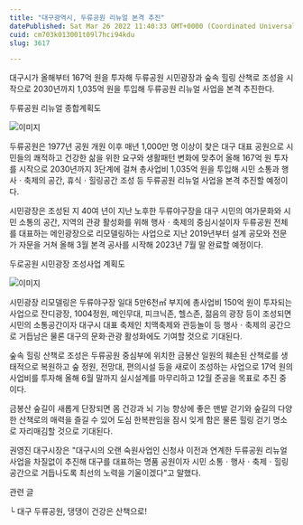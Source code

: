 ```yaml
---
title: "대구광역시, 두류공원 리뉴얼 본격 추진"
datePublished: Sat Mar 26 2022 11:40:33 GMT+0000 (Coordinated Universal Time)
cuid: cm703k013001t09l7hci94kdu
slug: 3617

---
```



대구시가 올해부터 167억 원을 투자해 두류공원 시민광장과 숲속 힐링 산책로 조성을 시작으로 2030년까지 1,035억 원을 투입해 두류공원 리뉴얼 사업을 본격 추진한다.

두류공원 리뉴얼 종합계획도

![이미지](https://cdn.hashnode.com/res/hashnode/image/upload/v1739255053936/2919e8fc-bdc1-4ea5-a023-8966255ba274.png)

두류공원은 1977년 공원 개원 이후 매년 1,000만 명 이상이 찾은 대구 대표 공원으로 시민들의 쾌적하고 건강한 삶을 위한 요구와 생활패턴 변화에 맞추어 올해 167억 원 투자를 시작으로 2030년까지 3단계에 걸쳐 총사업비 1,035억 원을 투입해 시민 소통과 행사ㆍ축제의 공간, 휴식ㆍ힐링공간 조성 등 두류공원 리뉴얼 사업을 본격 추진할 예정이다.

시민광장은 조성된 지 40여 년이 지난 노후한 두류야구장을 대구 시민의 여가문화와 시민 소통의 공간, 지역의 관광 활성화를 위해 행사ㆍ축제의 중심시설이자 두류공원 전체를 대표하는 메인광장으로 리모델링하는 사업으로 지난 2019년부터 설계 공모와 전문가 자문을 거쳐 올해 3월 본격 공사를 시작해 2023년 7월 말 완료할 예정이다.

두로공원 시민광장 조성사업 계획도

![이미지](https://cdn.hashnode.com/res/hashnode/image/upload/v1739255056751/6ecb359f-cf4f-425c-8d9e-50d0b0a3c8be.png)

시민광장 리모델링은 두류야구장 일대 5만6천㎡ 부지에 총사업비 150억 원이 투자되는 사업으로 잔디광장, 1004정원, 메인무대, 피크닉존, 헬스존, 젊음의 광장 등이 조성되면 시민의 소통공간이자 대구시 대표 축제인 치맥축제와 관등놀이 등 행사ㆍ축제의 공간으로 거듭남은 물론 대구의 문화·관광 활성화에도 기여할 것으로 기대된다.

숲속 힐링 산책로 조성은 두류공원 중심부에 위치한 금봉산 일원의 훼손된 산책로를 생태적으로 복원하고 숲 정원, 전망대, 편의시설 등을 새로이 조성하는 사업으로 17억 원의 사업비를 투자해 올해 6월 말까지 실시설계를 마무리하고 12월 준공을 목표로 추진 중이다.

금봉산 숲길이 새롭게 단장되면 몸 건강과 뇌 기능 향상에 좋은 맨발 걷기와 숲길의 다양한 산책로의 매력을 즐길 수 있어 도심 한복판임을 잠시 잊게 함은 물론 힐링 걷기 명소로 자리매김할 것으로 기대된다.

권영진 대구시장은 "대구시의 오랜 숙원사업인 신청사 이전과 연계한 두류공원 리뉴얼 사업을 차질없이 추진해 대구를 대표하는 명품 공원이자 시민 소통ㆍ행사ㆍ축제ㆍ힐링공간으로 거듭나도록 최선의 노력을 기울이겠다"고 말했다.

관련 글

└ 대구 두류공원, 댕댕이 건강은 산책으로!